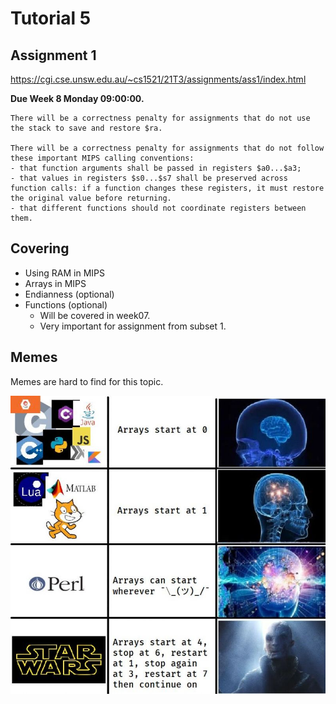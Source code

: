 # Tutorial 5

## Assignment 1

https://cgi.cse.unsw.edu.au/~cs1521/21T3/assignments/ass1/index.html

**Due Week 8 Monday 09:00:00.**

```
There will be a correctness penalty for assignments that do not use the stack to save and restore $ra.

There will be a correctness penalty for assignments that do not follow these important MIPS calling conventions:
- that function arguments shall be passed in registers $a0...$a3;
- that values in registers $s0...$s7 shall be preserved across function calls: if a function changes these registers, it must restore the original value before returning.
- that different functions should not coordinate registers between them.
```

## Covering

- Using RAM in MIPS
- Arrays in MIPS
- Endianness (optional)
- Functions (optional)
    - Will be covered in week07.
    - Very important for assignment from subset 1.

## Memes

Memes are hard to find for this topic.

![arrays](arrays.jpg)
